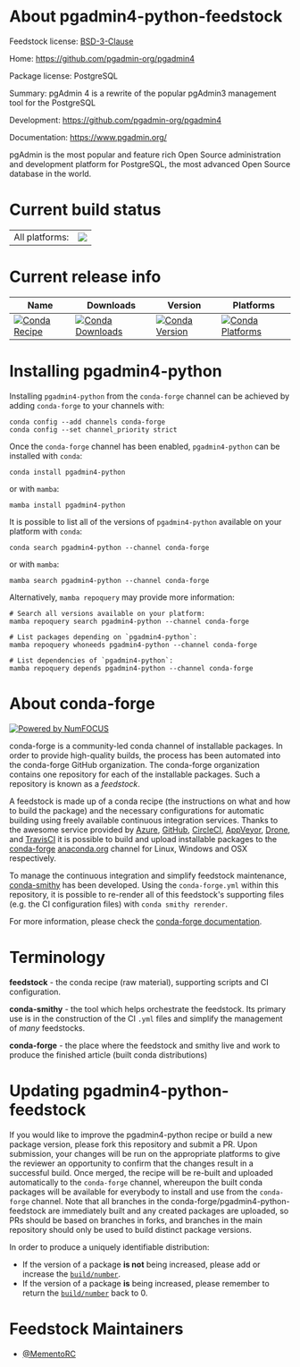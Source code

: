 About pgadmin4-python-feedstock
===============================

Feedstock license: [BSD-3-Clause](https://github.com/conda-forge/pgadmin4-python-feedstock/blob/main/LICENSE.txt)

Home: https://github.com/pgadmin-org/pgadmin4

Package license: PostgreSQL

Summary: pgAdmin 4 is a rewrite of the popular pgAdmin3 management tool for the PostgreSQL

Development: https://github.com/pgadmin-org/pgadmin4

Documentation: https://www.pgadmin.org/

pgAdmin is the most popular and feature rich Open Source administration and
development platform for PostgreSQL, the most advanced Open Source database in the world.

Current build status
====================


<table><tr><td>All platforms:</td>
    <td>
      <a href="https://dev.azure.com/conda-forge/feedstock-builds/_build/latest?definitionId=25569&branchName=main">
        <img src="https://dev.azure.com/conda-forge/feedstock-builds/_apis/build/status/pgadmin4-python-feedstock?branchName=main">
      </a>
    </td>
  </tr>
</table>

Current release info
====================

| Name | Downloads | Version | Platforms |
| --- | --- | --- | --- |
| [![Conda Recipe](https://img.shields.io/badge/recipe-pgadmin4--python-green.svg)](https://anaconda.org/conda-forge/pgadmin4-python) | [![Conda Downloads](https://img.shields.io/conda/dn/conda-forge/pgadmin4-python.svg)](https://anaconda.org/conda-forge/pgadmin4-python) | [![Conda Version](https://img.shields.io/conda/vn/conda-forge/pgadmin4-python.svg)](https://anaconda.org/conda-forge/pgadmin4-python) | [![Conda Platforms](https://img.shields.io/conda/pn/conda-forge/pgadmin4-python.svg)](https://anaconda.org/conda-forge/pgadmin4-python) |

Installing pgadmin4-python
==========================

Installing `pgadmin4-python` from the `conda-forge` channel can be achieved by adding `conda-forge` to your channels with:

```
conda config --add channels conda-forge
conda config --set channel_priority strict
```

Once the `conda-forge` channel has been enabled, `pgadmin4-python` can be installed with `conda`:

```
conda install pgadmin4-python
```

or with `mamba`:

```
mamba install pgadmin4-python
```

It is possible to list all of the versions of `pgadmin4-python` available on your platform with `conda`:

```
conda search pgadmin4-python --channel conda-forge
```

or with `mamba`:

```
mamba search pgadmin4-python --channel conda-forge
```

Alternatively, `mamba repoquery` may provide more information:

```
# Search all versions available on your platform:
mamba repoquery search pgadmin4-python --channel conda-forge

# List packages depending on `pgadmin4-python`:
mamba repoquery whoneeds pgadmin4-python --channel conda-forge

# List dependencies of `pgadmin4-python`:
mamba repoquery depends pgadmin4-python --channel conda-forge
```


About conda-forge
=================

[![Powered by
NumFOCUS](https://img.shields.io/badge/powered%20by-NumFOCUS-orange.svg?style=flat&colorA=E1523D&colorB=007D8A)](https://numfocus.org)

conda-forge is a community-led conda channel of installable packages.
In order to provide high-quality builds, the process has been automated into the
conda-forge GitHub organization. The conda-forge organization contains one repository
for each of the installable packages. Such a repository is known as a *feedstock*.

A feedstock is made up of a conda recipe (the instructions on what and how to build
the package) and the necessary configurations for automatic building using freely
available continuous integration services. Thanks to the awesome service provided by
[Azure](https://azure.microsoft.com/en-us/services/devops/), [GitHub](https://github.com/),
[CircleCI](https://circleci.com/), [AppVeyor](https://www.appveyor.com/),
[Drone](https://cloud.drone.io/welcome), and [TravisCI](https://travis-ci.com/)
it is possible to build and upload installable packages to the
[conda-forge](https://anaconda.org/conda-forge) [anaconda.org](https://anaconda.org/)
channel for Linux, Windows and OSX respectively.

To manage the continuous integration and simplify feedstock maintenance,
[conda-smithy](https://github.com/conda-forge/conda-smithy) has been developed.
Using the ``conda-forge.yml`` within this repository, it is possible to re-render all of
this feedstock's supporting files (e.g. the CI configuration files) with ``conda smithy rerender``.

For more information, please check the [conda-forge documentation](https://conda-forge.org/docs/).

Terminology
===========

**feedstock** - the conda recipe (raw material), supporting scripts and CI configuration.

**conda-smithy** - the tool which helps orchestrate the feedstock.
                   Its primary use is in the construction of the CI ``.yml`` files
                   and simplify the management of *many* feedstocks.

**conda-forge** - the place where the feedstock and smithy live and work to
                  produce the finished article (built conda distributions)


Updating pgadmin4-python-feedstock
==================================

If you would like to improve the pgadmin4-python recipe or build a new
package version, please fork this repository and submit a PR. Upon submission,
your changes will be run on the appropriate platforms to give the reviewer an
opportunity to confirm that the changes result in a successful build. Once
merged, the recipe will be re-built and uploaded automatically to the
`conda-forge` channel, whereupon the built conda packages will be available for
everybody to install and use from the `conda-forge` channel.
Note that all branches in the conda-forge/pgadmin4-python-feedstock are
immediately built and any created packages are uploaded, so PRs should be based
on branches in forks, and branches in the main repository should only be used to
build distinct package versions.

In order to produce a uniquely identifiable distribution:
 * If the version of a package **is not** being increased, please add or increase
   the [``build/number``](https://docs.conda.io/projects/conda-build/en/latest/resources/define-metadata.html#build-number-and-string).
 * If the version of a package **is** being increased, please remember to return
   the [``build/number``](https://docs.conda.io/projects/conda-build/en/latest/resources/define-metadata.html#build-number-and-string)
   back to 0.

Feedstock Maintainers
=====================

* [@MementoRC](https://github.com/MementoRC/)

